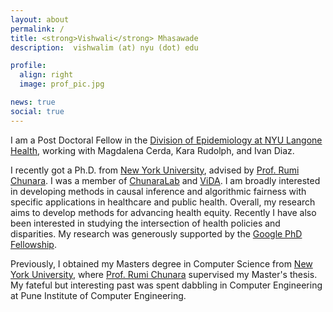 ```yaml
---
layout: about
permalink: /
title: <strong>Vishwali</strong> Mhasawade
description:  vishwalim (at) nyu (dot) edu

profile:
  align: right
  image: prof_pic.jpg

news: true
social: true
---
```

I am a Post Doctoral Fellow in the [Division of Epidemiology at NYU Langone Health](https://med.nyu.edu/departments-institutes/population-health/divisions-sections-centers/epidemiology/), working with Magdalena Cerda, Kara Rudolph, and Ivan Diaz.

I recently got a Ph.D. from [New York University](https://www.nyu.edu/), advised by [Prof. Rumi Chunara](https://engineering.nyu.edu/faculty/rumi-chunara). I was a member of [ChunaraLab](https://wp.nyu.edu/chunaralab/) and [ViDA](https://vida.engineering.nyu.edu/). I am broadly interested in developing methods in causal inference and algorithmic fairness with specific applications in healthcare and public health. Overall, my research aims to develop methods for advancing health equity. Recently I have also been interested in studying the intersection of health policies and disparities. My research was generously supported by the [Google PhD Fellowship](https://research.google/outreach/phd-fellowship/recipients/).

Previously, I obtained my Masters degree in Computer Science from [New York University](https://www.nyu.edu/), where [Prof. Rumi Chunara](https://engineering.nyu.edu/faculty/rumi-chunara) supervised my Master's thesis. My fateful but interesting past was spent dabbling in Computer Engineering at Pune Institute of Computer Engineering. 



